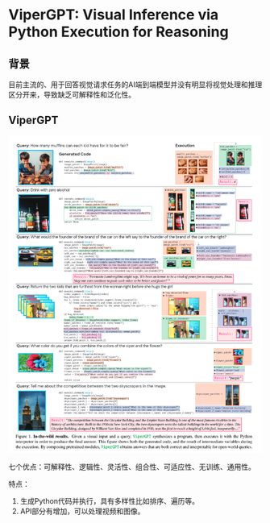 # ViperGPT: Visual Inference via Python Execution for Reasoning

## 背景

目前主流的、用于回答视觉请求任务的AI端到端模型并没有明显将视觉处理和推理区分开来，导致缺乏可解释性和泛化性。

## ViperGPT

![Fig1](./fig/viperGPT.png)

七个优点：可解释性、逻辑性、灵活性、组合性、可适应性、无训练、通用性。

特点：

1. 生成Python代码并执行，具有多样性比如排序、遍历等。
2. API部分有增加，可以处理视频和图像。
